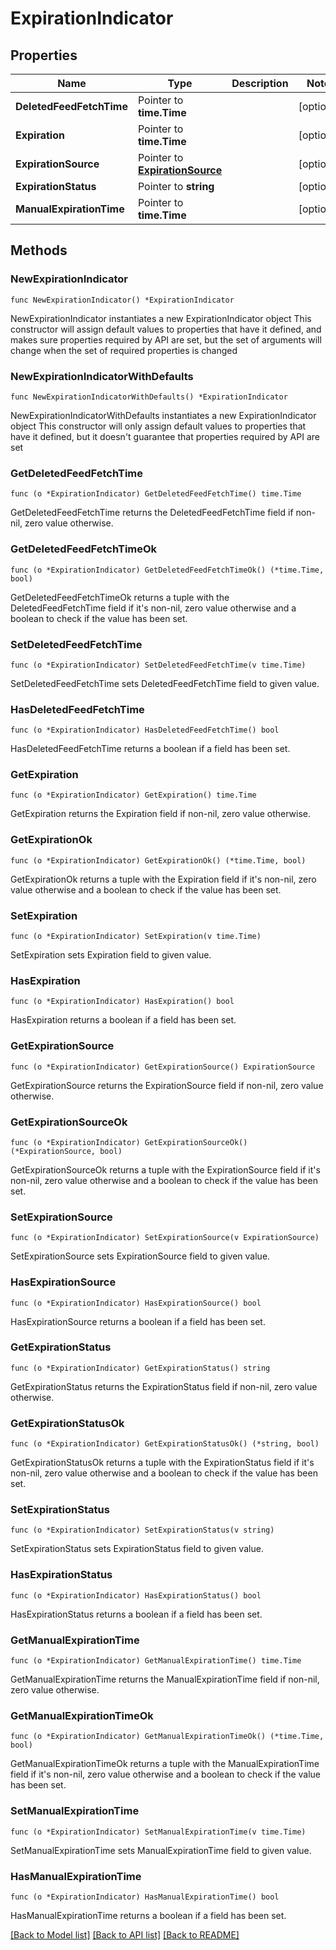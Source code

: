 # ExpirationIndicator

## Properties

Name | Type | Description | Notes
------------ | ------------- | ------------- | -------------
**DeletedFeedFetchTime** | Pointer to **time.Time** |  | [optional] 
**Expiration** | Pointer to **time.Time** |  | [optional] 
**ExpirationSource** | Pointer to [**ExpirationSource**](ExpirationSource.md) |  | [optional] 
**ExpirationStatus** | Pointer to **string** |  | [optional] 
**ManualExpirationTime** | Pointer to **time.Time** |  | [optional] 

## Methods

### NewExpirationIndicator

`func NewExpirationIndicator() *ExpirationIndicator`

NewExpirationIndicator instantiates a new ExpirationIndicator object
This constructor will assign default values to properties that have it defined,
and makes sure properties required by API are set, but the set of arguments
will change when the set of required properties is changed

### NewExpirationIndicatorWithDefaults

`func NewExpirationIndicatorWithDefaults() *ExpirationIndicator`

NewExpirationIndicatorWithDefaults instantiates a new ExpirationIndicator object
This constructor will only assign default values to properties that have it defined,
but it doesn't guarantee that properties required by API are set

### GetDeletedFeedFetchTime

`func (o *ExpirationIndicator) GetDeletedFeedFetchTime() time.Time`

GetDeletedFeedFetchTime returns the DeletedFeedFetchTime field if non-nil, zero value otherwise.

### GetDeletedFeedFetchTimeOk

`func (o *ExpirationIndicator) GetDeletedFeedFetchTimeOk() (*time.Time, bool)`

GetDeletedFeedFetchTimeOk returns a tuple with the DeletedFeedFetchTime field if it's non-nil, zero value otherwise
and a boolean to check if the value has been set.

### SetDeletedFeedFetchTime

`func (o *ExpirationIndicator) SetDeletedFeedFetchTime(v time.Time)`

SetDeletedFeedFetchTime sets DeletedFeedFetchTime field to given value.

### HasDeletedFeedFetchTime

`func (o *ExpirationIndicator) HasDeletedFeedFetchTime() bool`

HasDeletedFeedFetchTime returns a boolean if a field has been set.

### GetExpiration

`func (o *ExpirationIndicator) GetExpiration() time.Time`

GetExpiration returns the Expiration field if non-nil, zero value otherwise.

### GetExpirationOk

`func (o *ExpirationIndicator) GetExpirationOk() (*time.Time, bool)`

GetExpirationOk returns a tuple with the Expiration field if it's non-nil, zero value otherwise
and a boolean to check if the value has been set.

### SetExpiration

`func (o *ExpirationIndicator) SetExpiration(v time.Time)`

SetExpiration sets Expiration field to given value.

### HasExpiration

`func (o *ExpirationIndicator) HasExpiration() bool`

HasExpiration returns a boolean if a field has been set.

### GetExpirationSource

`func (o *ExpirationIndicator) GetExpirationSource() ExpirationSource`

GetExpirationSource returns the ExpirationSource field if non-nil, zero value otherwise.

### GetExpirationSourceOk

`func (o *ExpirationIndicator) GetExpirationSourceOk() (*ExpirationSource, bool)`

GetExpirationSourceOk returns a tuple with the ExpirationSource field if it's non-nil, zero value otherwise
and a boolean to check if the value has been set.

### SetExpirationSource

`func (o *ExpirationIndicator) SetExpirationSource(v ExpirationSource)`

SetExpirationSource sets ExpirationSource field to given value.

### HasExpirationSource

`func (o *ExpirationIndicator) HasExpirationSource() bool`

HasExpirationSource returns a boolean if a field has been set.

### GetExpirationStatus

`func (o *ExpirationIndicator) GetExpirationStatus() string`

GetExpirationStatus returns the ExpirationStatus field if non-nil, zero value otherwise.

### GetExpirationStatusOk

`func (o *ExpirationIndicator) GetExpirationStatusOk() (*string, bool)`

GetExpirationStatusOk returns a tuple with the ExpirationStatus field if it's non-nil, zero value otherwise
and a boolean to check if the value has been set.

### SetExpirationStatus

`func (o *ExpirationIndicator) SetExpirationStatus(v string)`

SetExpirationStatus sets ExpirationStatus field to given value.

### HasExpirationStatus

`func (o *ExpirationIndicator) HasExpirationStatus() bool`

HasExpirationStatus returns a boolean if a field has been set.

### GetManualExpirationTime

`func (o *ExpirationIndicator) GetManualExpirationTime() time.Time`

GetManualExpirationTime returns the ManualExpirationTime field if non-nil, zero value otherwise.

### GetManualExpirationTimeOk

`func (o *ExpirationIndicator) GetManualExpirationTimeOk() (*time.Time, bool)`

GetManualExpirationTimeOk returns a tuple with the ManualExpirationTime field if it's non-nil, zero value otherwise
and a boolean to check if the value has been set.

### SetManualExpirationTime

`func (o *ExpirationIndicator) SetManualExpirationTime(v time.Time)`

SetManualExpirationTime sets ManualExpirationTime field to given value.

### HasManualExpirationTime

`func (o *ExpirationIndicator) HasManualExpirationTime() bool`

HasManualExpirationTime returns a boolean if a field has been set.


[[Back to Model list]](../README.md#documentation-for-models) [[Back to API list]](../README.md#documentation-for-api-endpoints) [[Back to README]](../README.md)


